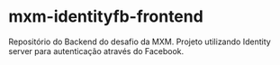 # mxm-identityfb-frontend
Repositório do Backend do desafio da MXM. Projeto utilizando Identity server para autenticação através do Facebook.
